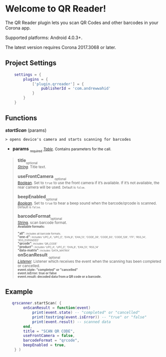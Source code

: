 # Welcome to QR Reader!

The QR Reader plugin lets you scan QR Codes and other barcodes in your Corona app.

Supported platforms: Android 4.0.3+.

The latest version requires Corona 2017.3068 or later.


## Project Settings
```lua
	settings = {
		plugins = {
			['plugin.qrreader'] = {
				publisherId = 'com.andrewwahid'
			}
		}
	}
```


## Functions

 ***startScan*** (params)

	> opens device's camera and starts scanning for barcodes

 + **params** <sub><sub>required</sub></sub>
<small> _[Table](https://docs.coronalabs.com/api/type/Table.html)._ Contains parameters for the call.</small>

> 	 **title**<sub><sub>optional</sub></sub><br>
> 	<small>_[String](https://docs.coronalabs.com/api/type/String.html)._ Title text.</small>
> 
> 	 **useFrontCamera** <sub><sub>optional</sub></sub><br>
> 	<small>[Boolean](https://docs.coronalabs.com/api/type/Boolean.html). Set to `true` to use the front camera if it’s available. If it’s not available, the rear camera will be used. 
> <small>Default is `false`.</small></small>
> 
> 	**beepEnabled**<sub><sub>optional</sub></sub><br> 	<small>
> _[Boolean](https://docs.coronalabs.com/api/type/Boolean.html)._ Set to `true` to hear a beep sound when the barcode/qrcode is scanned.
> <small>Default is `false`.</small></small>
> 
> 	**barcodeFormat**<sub><sub>optional</sub></sub><br>
> 	<small>[String](https://docs.coronalabs.com/api/type/String.html). scan barcode format. <br>
><small>
> **Available formats:** <br>	
> **"all"**: <small>includes all barcode formats. </small><br>
> **"one-d"**: <small>includes 'UPC_A', 'UPC_E', 'EAN_8', 'EAN_13', 'CODE_39', 'CODE_93', 'CODE_128', 'ITF', 'RSS_14', 'RSS_EXPANDED'</small> 	<br>
> **"qrcode"**: <small>includes 'QR_CODE'</small> <br>
> **"product"**: <small>includes 'UPC_A', 'UPC_E', 'EAN_8', 'EAN_13', 'RSS_14'</small> <br>	
> **"data-matrix"**: <small>includes 'DATA_MATRIX'</small> 	</small> 	<br>
> </small>
> **onScanResult** <sub><sub>optional</sub></sub> <br>	<small>
> _[Listener](https://docs.coronalabs.com/api/type/Listener.html)._ Listener which receives the event when the scanning has been completed
> or cancelled. 	<br>
> <small>**event.state: "completed" or "cancelled"<br>
> 	event.isError: true or false <br>	event.result: decoded data from a QR
> code or a barcode.**</small></small>

##  Example

```lua
   qrscanner.startScan( {
   		onScanResult = function(event) 
   			print(event.state) -- "completed" or "cancelled"
   			print(tostring(event.isError)) -- "true" or "false"
   			print(event.result) -- scanned data
   		end,
   		title = "SCAN QR CODE",
   		useFrontCamera = false,
   		barcodeFormat = "qrcode",
   		beepEnabled = true,
   	} )
 ```
